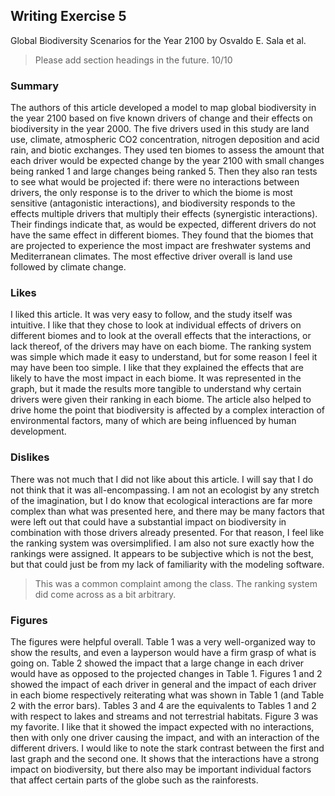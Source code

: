 ## Writing Exercise 5

Global Biodiversity Scenarios for the Year 2100 by Osvaldo E. Sala et al.

> Please add section headings in the future. 10/10

### Summary

The authors of this article developed a model to map global biodiversity in the year 2100 based on five known drivers of change and their effects on biodiversity in the year 2000.  The five drivers used in this study are land use, climate, atmospheric CO2 concentration, nitrogen deposition and acid rain, and biotic exchanges.  They used ten biomes to assess the amount that each driver would be expected change by the year 2100 with small changes being ranked 1 and large changes being ranked 5.  Then they also ran tests to see what would be projected if: there were no interactions between drivers, the only response is to the driver to which the biome is most sensitive (antagonistic interactions), and biodiversity responds to the effects multiple drivers that multiply their effects (synergistic interactions).  Their findings indicate that, as would be expected, different drivers do not have the same effect in different biomes.  They found that the biomes that are projected to experience the most impact are freshwater systems and Mediterranean climates.  The most effective driver overall is land use followed by climate change.  

### Likes
I liked this article.  It was very easy to follow, and the study itself was intuitive.  I like that they chose to look at individual effects of drivers on different biomes and to look at the overall effects that the interactions, or lack thereof, of the drivers may have on each biome.  The ranking system was simple which made it easy to understand, but for some reason I feel it may have been too simple.  I like that they explained the effects that are likely to have the most impact in each biome.  It was represented in the graph, but it made the results more tangible to understand why certain drivers were given their ranking in each biome.  The article also helped to drive home the point that biodiversity is affected by a complex interaction of environmental factors, many of which are being influenced by human development.  

### Dislikes
There was not much that I did not like about this article.  I will say that I do not think that it was all-encompassing.  I am not an ecologist by any stretch of the imagination, but I do know that ecological interactions are far more complex than what was presented here, and there may be many factors that were left out that could have a substantial impact on biodiversity in combination with those drivers already presented.  For that reason, I feel like the ranking system was oversimplified.  I am also not sure exactly how the rankings were assigned.  It appears to be subjective which is not the best, but that could just be from my lack of familiarity with the modeling software.  

> This was a common complaint among the class. The ranking system did come across as a bit arbitrary.

### Figures
The figures were helpful overall.  Table 1 was a very well-organized way to show the results, and even a layperson would have a firm grasp of what is going on.  Table 2 showed the impact that a large change in each driver would have as opposed to the projected changes in Table 1.  Figures 1 and 2 showed the impact of each driver in general and the impact of each driver in each biome respectively reiterating what was shown in Table 1 (and Table 2 with the error bars).  Tables 3 and 4 are the equivalents to Tables 1 and 2 with respect to lakes and streams and not terrestrial habitats.  Figure 3 was my favorite.  I like that it showed the impact expected with no interactions, then with only one driver causing the impact, and with an interaction of the different drivers.  I would like to note the stark contrast between the first and last graph and the second one.  It shows that the interactions have a strong impact on biodiversity, but there also may be important individual factors that affect certain parts of the globe such as the rainforests.
